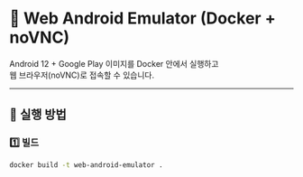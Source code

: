 # 🧩 Web Android Emulator (Docker + noVNC)

Android 12 + Google Play 이미지를 Docker 안에서 실행하고  
웹 브라우저(noVNC)로 접속할 수 있습니다.

---

## 🚀 실행 방법

### 1️⃣ 빌드
```bash
docker build -t web-android-emulator .
